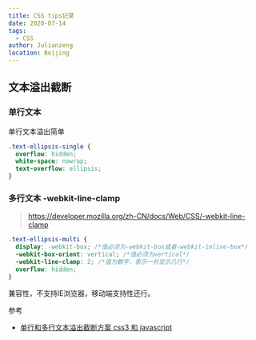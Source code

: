 ```yaml
---
title: CSS tips记录
date: 2020-07-14
tags:
  - CSS
author: Julianzeng
location: Beijing  
---
```


## 文本溢出截断

### 单行文本

单行文本溢出简单
```css
.text-ellipsis-single {
  overflow: hidden;
  white-space: nowrap;
  text-overflow: ellipsis;
}

```

### 多行文本 -webkit-line-clamp

> https://developer.mozilla.org/zh-CN/docs/Web/CSS/-webkit-line-clamp

```css
.text-ellipsis-multi {
  display: -webkit-box; /*值必须为-webkit-box或者-webkit-inline-box*/
  -webkit-box-orient: vertical; /*值必须为vertical*/
  -webkit-line-clamp: 2; /*值为数字，表示一共显示几行*/
  overflow: hidden;
}
```

兼容性，不支持IE浏览器，移动端支持性还行。

参考
* [单行和多行文本溢出截断方案 css3 和 javascript](https://juejin.im/post/5efb0707e51d4534661dfd3c)
